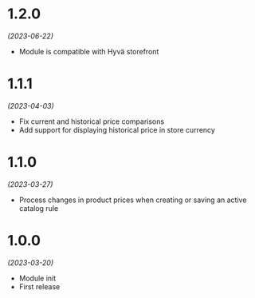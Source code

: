 # 1.2.0
*(2023-06-22)*

- Module is compatible with Hyvä storefront

# 1.1.1
*(2023-04-03)*

- Fix current and historical price comparisons
- Add support for displaying historical price in store currency

# 1.1.0
*(2023-03-27)*

- Process changes in product prices when creating or saving an active catalog rule

# 1.0.0
*(2023-03-20)*

- Module init
- First release
